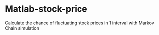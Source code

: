 # Matlab-stock-price
Calculate the chance of fluctuating stock prices in 1 interval with Markov Chain simulation
